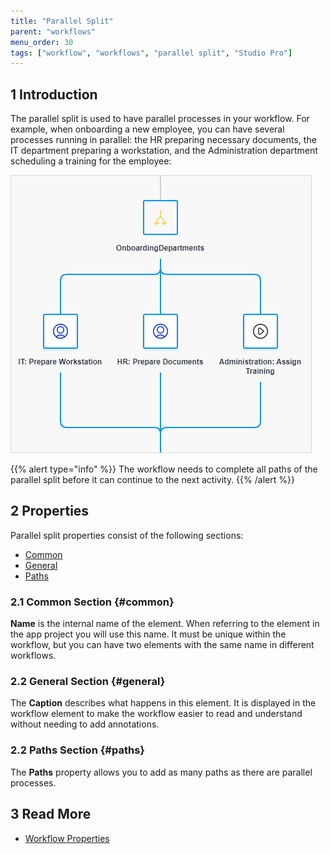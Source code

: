 ```yaml
---
title: "Parallel Split"
parent: "workflows"
menu_order: 30
tags: ["workflow", "workflows", "parallel split", "Studio Pro"]
---
```


## 1 Introduction

The parallel split is used to have parallel processes in your workflow. For example, when onboarding a new employee, you can have several processes running in parallel: the HR preparing necessary documents, the IT department preparing a workstation, and the Administration department scheduling a training for the employee:

![Parallel Split Example](attachments/parallel-split/parallel-split.jpg)

{{% alert type="info" %}}
The workflow needs to complete all paths of the parallel split before it can continue to the next activity.
{{% /alert %}}

## 2 Properties

Parallel split properties consist of the following sections:

* [Common](#common)
* [General](#general)
* [Paths](#paths)

### 2.1 Common Section {#common}

**Name** is the internal name of the element. When referring to the element in the app project you will use this name. It must be unique within the workflow, but you can have two elements with the same name in different workflows. 

### 2.2 General Section {#general}

The **Caption** describes what happens in this element. It is displayed in the workflow element to make the workflow easier to read and understand without needing to add annotations.

### 2.2 Paths Section {#paths}

The **Paths** property allows you to add as many paths as there are parallel processes. 

## 3 Read More

* [Workflow Properties](workflow-properties)